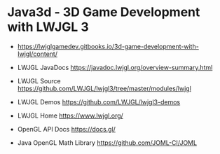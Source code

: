 # Java3d - 3D Game Development with LWJGL 3

- https://lwjglgamedev.gitbooks.io/3d-game-development-with-lwjgl/content/

- LWJGL JavaDocs https://javadoc.lwjgl.org/overview-summary.html
- LWJGL Source https://github.com/LWJGL/lwjgl3/tree/master/modules/lwjgl
- LWJGL Demos https://github.com/LWJGL/lwjgl3-demos
- LWJGL Home https://www.lwjgl.org/

- OpenGL API Docs https://docs.gl/

- Java OpenGL Math Library https://github.com/JOML-CI/JOML